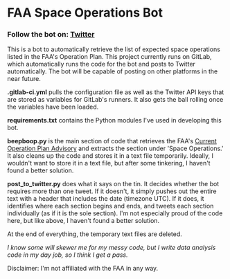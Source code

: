 # FAA Space Operations Bot
<h3>Follow the bot on: <a href="https://twitter.com/FAASpaceOpsBot">Twitter</a></h3>

This is a bot to automatically retrieve the list of expected space operations listed in the FAA's Operation Plan. This project currently runs on GitLab, which automatically runs the code for the bot and posts to Twitter automatically. The bot will be capable of posting on other platforms in the near future.

<b>.gitlab-ci.yml</b> pulls the configuration file as well as the Twitter API keys that are stored as variables for GitLab's runners. It also gets the ball rolling once the variables have been loaded.

<b>requirements.txt</b> contains the Python modules I've used in developing this bot.

<b>beepboop.py</b> is the main section of code that retrieves the FAA's <a href="https://www.fly.faa.gov/adv/adv_spt.jsp">Current Operation Plan Advisory</a> and extracts the section under 'Space Operations.' It also cleans up the code and stores it in a text file temporarily. Ideally, I wouldn't want to store it in a text file, but after some tinkering, I haven't found a better solution.

<b>post_to_twitter.py</b> does what it says on the tin. It decides whether the bot requires more than one tweet. If it doesn't, it simply pushes out the entire text with a header that includes the date (timezone UTC). If it does, it identifies where each section begins and ends, and tweets each section individually (as if it is the sole section). I'm not especially proud of the code here, but like above, I haven't found a better solution. 

At the end of everything, the temporary text files are deleted.

<i>I know some will skewer me for my messy code, but I write data analysis code in my day job, so I think I get a pass.</i>

Disclaimer: I'm not affiliated with the FAA in any way.
